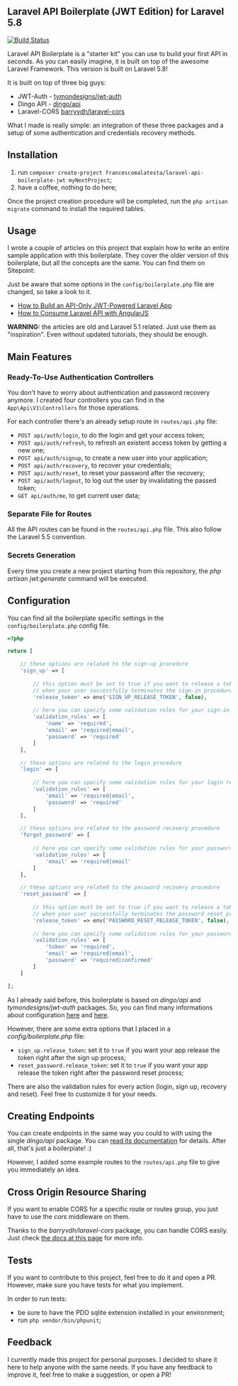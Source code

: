 ## Laravel API Boilerplate (JWT Edition) for Laravel 5.8

[![Build Status](https://travis-ci.org/francescomalatesta/laravel-api-boilerplate-jwt.svg?branch=master)](https://travis-ci.org/francescomalatesta/laravel-api-boilerplate-jwt)

Laravel API Boilerplate is a "starter kit" you can use to build your first API in seconds. As you can easily imagine, it is built on top of the awesome Laravel Framework. This version is built on Laravel 5.8!

It is built on top of three big guys:

* JWT-Auth - [tymondesigns/jwt-auth](https://github.com/tymondesigns/jwt-auth)
* Dingo API - [dingo/api](https://github.com/dingo/api)
* Laravel-CORS [barryvdh/laravel-cors](http://github.com/barryvdh/laravel-cors)

What I made is really simple: an integration of these three packages and a setup of some authentication and credentials recovery methods.

## Installation

1. run `composer create-project francescomalatesta/laravel-api-boilerplate-jwt myNextProject`;
2. have a coffee, nothing to do here;

Once the project creation procedure will be completed, run the `php artisan migrate` command to install the required tables.

## Usage

I wrote a couple of articles on this project that explain how to write an entire sample application with this boilerplate. They cover the older version of this boilerplate, but all the concepts are the same. You can find them on Sitepoint:

Just be aware that some options in the `config/boilerplate.php` file are changed, so take a look to it.

* [How to Build an API-Only JWT-Powered Laravel App](https://www.sitepoint.com/how-to-build-an-api-only-jwt-powered-laravel-app/)
* [How to Consume Laravel API with AngularJS](https://www.sitepoint.com/how-to-consume-laravel-api-with-angularjs/)

**WARNING:** the articles are old and Laravel 5.1 related. Just use them as "inspiration". Even without updated tutorials, they should be enough. 

## Main Features

### Ready-To-Use Authentication Controllers

You don't have to worry about authentication and password recovery anymore. I created four controllers you can find in the `App\Api\V1\Controllers` for those operations.

For each controller there's an already setup route in `routes/api.php` file:

* `POST api/auth/login`, to do the login and get your access token;
* `POST api/auth/refresh`, to refresh an existent access token by getting a new one;
* `POST api/auth/signup`, to create a new user into your application;
* `POST api/auth/recovery`, to recover your credentials;
* `POST api/auth/reset`, to reset your password after the recovery;
* `POST api/auth/logout`, to log out the user by invalidating the passed token;
* `GET api/auth/me`, to get current user data;

### Separate File for Routes

All the API routes can be found in the `routes/api.php` file. This also follow the Laravel 5.5 convention.

### Secrets Generation

Every time you create a new project starting from this repository, the _php artisan jwt:generate_ command will be executed.

## Configuration

You can find all the boilerplate specific settings in the `config/boilerplate.php` config file.

```php
<?php

return [

    // these options are related to the sign-up procedure
    'sign_up' => [
        
        // this option must be set to true if you want to release a token
        // when your user successfully terminates the sign-in procedure
        'release_token' => env('SIGN_UP_RELEASE_TOKEN', false),
        
        // here you can specify some validation rules for your sign-in request
        'validation_rules' => [
            'name' => 'required',
            'email' => 'required|email',
            'password' => 'required'
        ]
    ],

    // these options are related to the login procedure
    'login' => [
        
        // here you can specify some validation rules for your login request
        'validation_rules' => [
            'email' => 'required|email',
            'password' => 'required'
        ]
    ],

    // these options are related to the password recovery procedure
    'forgot_password' => [
        
        // here you can specify some validation rules for your password recovery procedure
        'validation_rules' => [
            'email' => 'required|email'
        ]
    ],

    // these options are related to the password recovery procedure
    'reset_password' => [
        
        // this option must be set to true if you want to release a token
        // when your user successfully terminates the password reset procedure
        'release_token' => env('PASSWORD_RESET_RELEASE_TOKEN', false),
        
        // here you can specify some validation rules for your password recovery procedure
        'validation_rules' => [
            'token' => 'required',
            'email' => 'required|email',
            'password' => 'required|confirmed'
        ]
    ]

];
```

As I already said before, this boilerplate is based on _dingo/api_ and _tymondesigns/jwt-auth_ packages. So, you can find many informations about configuration <a href="https://github.com/tymondesigns/jwt-auth/wiki/Configuration" target="_blank">here</a> and <a href="https://github.com/dingo/api/wiki/Configuration">here</a>.

However, there are some extra options that I placed in a _config/boilerplate.php_ file:

* `sign_up.release_token`: set it to `true` if you want your app release the token right after the sign up process;
* `reset_password.release_token`: set it to `true` if you want your app release the token right after the password reset process;

There are also the validation rules for every action (login, sign up, recovery and reset). Feel free to customize it for your needs.

## Creating Endpoints

You can create endpoints in the same way you could to with using the single _dingo/api_ package. You can <a href="https://github.com/dingo/api/wiki/Creating-API-Endpoints" target="_blank">read its documentation</a> for details. After all, that's just a boilerplate! :)

However, I added some example routes to the `routes/api.php` file to give you immediately an idea.

## Cross Origin Resource Sharing

If you want to enable CORS for a specific route or routes group, you just have to use the _cors_ middleware on them.

Thanks to the _barryvdh/laravel-cors_ package, you can handle CORS easily. Just check <a href="https://github.com/barryvdh/laravel-cors" target="_blank">the docs at this page</a> for more info.

## Tests

If you want to contribute to this project, feel free to do it and open a PR. However, make sure you have tests for what you implement.

In order to run tests:

* be sure to have the PDO sqlite extension installed in your environment;
* run `php vendor/bin/phpunit`;

## Feedback

I currently made this project for personal purposes. I decided to share it here to help anyone with the same needs. If you have any feedback to improve it, feel free to make a suggestion, or open a PR!
